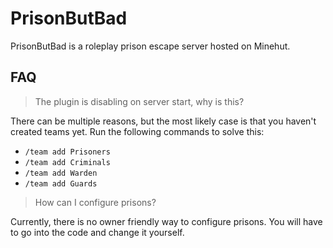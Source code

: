 # PrisonButBad

PrisonButBad is a roleplay prison escape server hosted on Minehut.

## FAQ

> The plugin is disabling on server start, why is this?

There can be multiple reasons, but the most likely case is that you haven't created teams yet.
Run the following commands to solve this:
- `/team add Prisoners`
- `/team add Criminals`
- `/team add Warden`
- `/team add Guards`

> How can I configure prisons?

Currently, there is no owner friendly way to configure prisons. You will have to go into the code and change it yourself.
